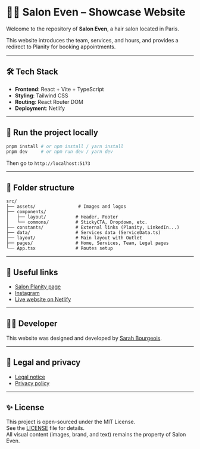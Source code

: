 # 💇‍♀️ Salon Even – Showcase Website

Welcome to the repository of **Salon Even**, a hair salon located in Paris.

This website introduces the team, services, and hours, and provides a redirect to Planity for booking appointments.

---

## 🛠️ Tech Stack

- **Frontend**: React + Vite + TypeScript
- **Styling**: Tailwind CSS
- **Routing**: React Router DOM
- **Deployment**: Netlify

---

## 🚀 Run the project locally

```bash
pnpm install # or npm install / yarn install
pnpm dev     # or npm run dev / yarn dev
```

Then go to `http://localhost:5173`

---

## 📁 Folder structure

```
src/
├── assets/                # Images and logos
├── components/
│   ├── layout/           # Header, Footer
│   └── commons/          # StickyCTA, Dropdown, etc.
├── constants/            # External links (Planity, LinkedIn...)
├── data/                 # Services data (ServiceData.ts)
├── layout/               # Main layout with Outlet
├── pages/                # Home, Services, Team, Legal pages
└── App.tsx               # Routes setup
```

---

## 🔗 Useful links

- [Salon Planity page](https://www.planity.com/even-75001-paris)
- [Instagram](https://www.instagram.com/salon.even)
- [Live website on Netlify](https://salon-even-website.netlify.app)

---

## 👩‍💻 Developer

This website was designed and developed by [Sarah Bourgeois](https://github.com/XyDisorder).

---

## 📜 Legal and privacy

- [Legal notice](/mentions-legales)
- [Privacy policy](/politique-confidentialite)

---

## ✨ License


This project is open-sourced under the MIT License.  
See the [LICENSE](./LICENSE) file for details.  
All visual content (images, brand, and text) remains the property of Salon Even.

